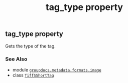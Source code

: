 ﻿---
title: tag_type property
second_title: GroupDocs.Metadata for Python via .NET API References
description: 
type: docs
url: /python-net/groupdocs.metadata.formats.image/tiffsshorttag/tag_type/
is_root: false
weight: 70
---

## tag_type property


Gets the type of the tag.

### See Also
* module [`groupdocs.metadata.formats.image`](../../)
* class [`TiffSShortTag`](/metadata/python-net/groupdocs.metadata.formats.image/tiffsshorttag)
